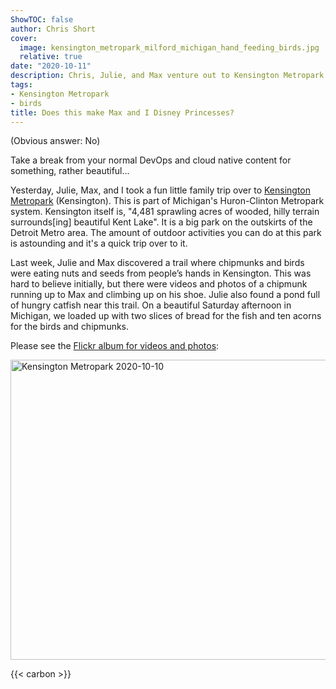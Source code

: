 ```yaml
---
ShowTOC: false
author: Chris Short
cover:
  image: kensington_metropark_milford_michigan_hand_feeding_birds.jpg
  relative: true
date: "2020-10-11"
description: Chris, Julie, and Max venture out to Kensington Metropark to hand feed the local birds
tags:
- Kensington Metropark
- birds
title: Does this make Max and I Disney Princesses?
---
```


(Obvious answer: No)

Take a break from your normal DevOps and cloud native content for something, rather beautiful...

Yesterday, Julie, Max, and I took a fun little family trip over to [Kensington Metropark](https://www.metroparks.com/parks/kensington-metropark/) (Kensington). This is part of Michigan's Huron-Clinton Metropark system. Kensington itself is, "4,481 sprawling acres of wooded, hilly terrain surrounds[ing] beautiful Kent Lake". It is a big park on the outskirts of the Detroit Metro area. The amount of outdoor activities you can do at this park is astounding and it's a quick trip over to it.

Last week, Julie and Max discovered a trail where chipmunks and birds were eating nuts and seeds from people’s hands in Kensington. This was hard to believe initially, but there were videos and photos of a chipmunk running up to Max and climbing up on his shoe. Julie also found a pond full of hungry catfish near this trail. On a beautiful Saturday afternoon in Michigan, we loaded up with two slices of bread for the fish and ten acorns for the birds and chipmunks.

Please see the [Flickr album for videos and photos](https://flic.kr/s/aHBqjABNAu):

<a data-flickr-embed="true" href="https://www.flickr.com/photos/chris-short/albums/72177720307896736" title="Kensington Metropark 2020-10-10"><img src="https://live.staticflickr.com/65535/52858709230_ab3d81c433.jpg" width="640" height="480" alt="Kensington Metropark 2020-10-10"/></a><script async src="//embedr.flickr.com/assets/client-code.js" charset="utf-8"></script>

{{< carbon >}}
